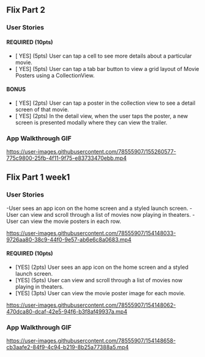 
## Flix Part 2

### User Stories

#### REQUIRED (10pts)
- [ YES] (5pts) User can tap a cell to see more details about a particular movie.
- [ YES] (5pts) User can tap a tab bar button to view a grid layout of Movie Posters using a CollectionView.

#### BONUS
- [ YES] (2pts) User can tap a poster in the collection view to see a detail screen of that movie.
- [ YES] (2pts) In the detail view, when the user taps the poster, a new screen is presented modally where they can view the trailer.

### App Walkthrough GIF





https://user-images.githubusercontent.com/78555907/155260577-775c9800-25fb-4f11-9f75-e83733470ebb.mp4





## Flix Part 1 week1

### User Stories
-User sees an app icon on the home screen and a styled launch screen.
-User can view and scroll through a list of movies now playing in theaters.
-User can view the movie posters in each row.


https://user-images.githubusercontent.com/78555907/154148033-9726aa80-38c9-44f0-9e57-ab6e6c8a0683.mp4


#### REQUIRED (10pts)
- [YES] (2pts) User sees an app icon on the home screen and a styled launch screen.
- [YES] (5pts) User can view and scroll through a list of movies now playing in theaters.
- [YES] (3pts) User can view the movie poster image for each movie.



https://user-images.githubusercontent.com/78555907/154148062-470dca80-dcaf-42e5-94f6-b3f8af49937a.mp4



### App Walkthrough GIF





https://user-images.githubusercontent.com/78555907/154148658-cb3aafe2-84f9-4c94-b219-8b25a77388a5.mp4



